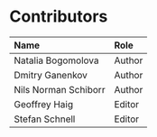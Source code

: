 # Contributors

| Name                 | Role   |
|:---------------------|:-------|
| Natalia Bogomolova   | Author |
| Dmitry Ganenkov      | Author |
| Nils Norman Schiborr | Author |
| Geoffrey Haig        | Editor |
| Stefan Schnell       | Editor |